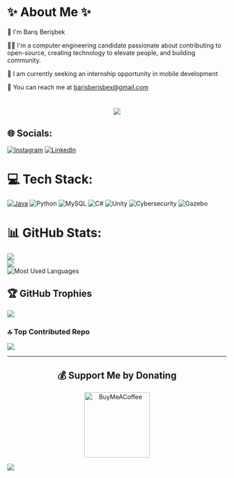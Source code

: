 # ✨ About Me ✨

👋  I'm Barış Berişbek

👨‍💻  I'm a computer engineering candidate passionate about contributing to open-source, creating technology to elevate people, and building community.

🏢  I am currently seeking an internship opportunity in mobile development

📩  You can reach me at barisberisbex@gmail.com

<!--- A N I M A T E D   T E X T --->
<h1 align="center">
  <a href="https://git.io/typing-svg">
    <img src="https://readme-typing-svg.herokuapp.com?font=Poppins&size=40&pause=1000&color=FFDD54&center=true&vCenter=true&width=435&height=50&lines=Hey+There!;It's+Mr.+BB!"/>
  </a>
</h1>

## 🌐 Socials:

[![Instagram](https://img.shields.io/badge/Instagram-%23E4405F.svg?logo=Instagram&logoColor=white)](https://instagram.com/mrbarisberisbek) [![LinkedIn](https://img.shields.io/badge/LinkedIn-%230077B5.svg?logo=linkedin&logoColor=white)](https://www.linkedin.com/in/bar%C4%B1%C5%9F-beri%C5%9Fbek-ba67b0235/)

# 💻 Tech Stack:

[![Java](https://upload.wikimedia.org/wikipedia/en/thumb/3/30/Java_programming_language_logo.svg/40px-Java_programming_language_logo.svg.png)](https://www.java.com/) ![Python](https://img.shields.io/badge/python-3670A0?style=for-the-badge&logo=python&logoColor=ffdd54) ![MySQL](https://img.shields.io/badge/mysql-%2300f.svg?style=for-the-badge&logo=mysql&logoColor=white) ![C#](https://img.shields.io/badge/C%23-239120?style=for-the-badge&logo=c-sharp&logoColor=white) ![Unity](https://img.shields.io/badge/Unity-000000?style=for-the-badge&logo=unity&logoColor=white) ![Cybersecurity](https://img.shields.io/badge/Cybersecurity-007ACC?style=for-the-badge&logo=circleci&logoColor=white) ![Gazebo](https://img.shields.io/badge/Gazebo-0096D6?style=for-the-badge&logo=ros&logoColor=white)

# 📊 GitHub Stats:

![](https://github-readme-stats.vercel.app/api?username=barisberisbek&theme=dark&hide_border=false&include_all_commits=false&count_private=false)  
![](https://github-readme-streak-stats.herokuapp.com/?user=barisberisbek&theme=dark&hide_border=false)  
![Most Used Languages](https://github-readme-stats.vercel.app/api/top-langs/?username=barisberisbek&layout=compact&theme=dark)

## 🏆 GitHub Trophies

![](https://github-profile-trophy.vercel.app/?username=barisberisbek&theme=darkhub&no-frame=false&no-bg=false&margin-w=4)

### 🔝 Top Contributed Repo

![](https://github-contributor-stats.vercel.app/api?username=barisberisbek&limit=5&theme=nord&combine_all_yearly_contributions=true)

---
<div align="center">
  <h2>💰 Support Me by Donating</h2>
  <a href="https://buymeacoffee.com/barisberisbek">
    <img src="https://img.shields.io/badge/Buy%20Me%20a%20Coffee-ffdd00?style=for-the-badge&logo=buy-me-a-coffee&logoColor=black" alt="BuyMeACoffee" width="150">
  </a>
</div>

[![](https://visitcount.itsvg.in/api?id=barisberisbek&icon=6&color=0)](https://visitcount.itsvg.in)
